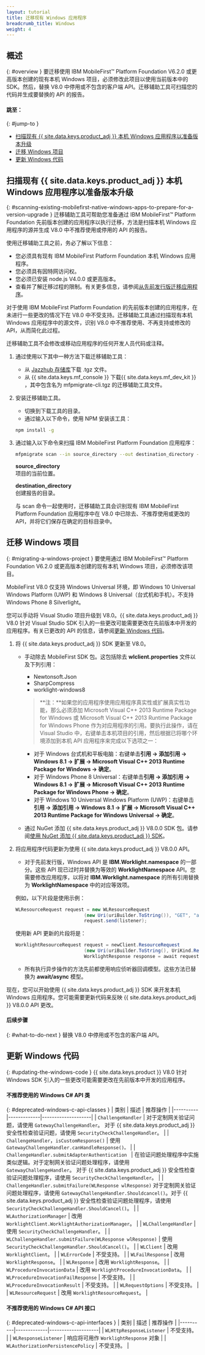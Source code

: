```yaml
---
layout: tutorial
title: 迁移现有 Windows 应用程序
breadcrumb_title: Windows
weight: 4
---
```

<!-- NLS_CHARSET=UTF-8 -->
## 概述
{: #overview }
要迁移使用 IBM MobileFirst™ Platform Foundation V6.2.0 或更高版本创建的现有本机 Windows 项目，必须修改此项目以使用当前版本中的 SDK。然后，替换 V8.0 中停用或不包含的客户端 API。迁移辅助工具可扫描您的代码并生成要替换的 API 的报告。

#### 跳至：
{: #jump-to }
* [扫描现有 {{ site.data.keys.product_adj }}    本机 Windows 应用程序以准备版本升级](#scanning-existing-mobilefirst-native-windows-apps-to-prepare-for-a-version-upgrade)
* [迁移 Windows 项目](#migrating-a-windows-project)
* [更新 Windows 代码](#updating-the-windows-code)

## 扫描现有 {{ site.data.keys.product_adj }}    本机 Windows 应用程序以准备版本升级
{: #scanning-existing-mobilefirst-native-windows-apps-to-prepare-for-a-version-upgrade }
迁移辅助工具可帮助您准备通过 IBM MobileFirst™ Platform Foundation 先前版本创建的应用程序以执行迁移，方法是扫描本机 Windows 应用程序的源并生成 V8.0 中不推荐使用或停用的 API 的报告。

使用迁移辅助工具之前，务必了解以下信息：

* 您必须具有现有 IBM MobileFirst Platform Foundation 本机 Windows 应用程序。
* 您必须具有因特网访问权。
* 您必须已安装 node.js V4.0.0 或更高版本。
* 查看并了解迁移过程的限制。有关更多信息，请参阅[从先前发行版迁移应用程序](../)。

对于使用 IBM MobileFirst Platform Foundation 的先前版本创建的应用程序，在未进行一些更改的情况下在 V8.0 中不受支持。迁移辅助工具通过扫描现有本机 Windows 应用程序中的源文件，识别 V8.0 中不推荐使用、不再支持或修改的 API，从而简化此过程。

迁移辅助工具不会修改或移动应用程序的任何开发人员代码或注释。

1. 通过使用以下其中一种方法下载迁移辅助工具：
    * 从 [Jazzhub 存储库](https://hub.jazz.net/project/ibmmfpf/mfp-migrator-tool)下载 .tgz 文件。
    * 从 {{ site.data.keys.mf_console }}    下载{{ site.data.keys.mf_dev_kit }}   ，其中包含名为 mfpmigrate-cli.tgz 的迁移辅助工具文件。
2. 安装迁移辅助工具。
    * 切换到下载工具的目录。
    * 通过输入以下命令，使用 NPM 安装该工具：

   ```bash
   npm install -g
   ```
    
3. 通过输入以下命令来扫描 IBM MobileFirst Platform Foundation 应用程序：

   ```bash
   mfpmigrate scan --in source_directory --out destination_directory --type windows
   ```
    
   **source_directory**  
   项目的当前位置。

   **destination_directory**  
   创建报告的目录。

   与 scan 命令一起使用时，迁移辅助工具会识别现有 IBM MobileFirst Platform Foundation 应用程序中在 V8.0 中已除去、不推荐使用或更改的 API，并将它们保存在确定的目标目录中。
    
## 迁移 Windows 项目
{: #migrating-a-windows-project }
要使用通过 IBM MobileFirst™ Platform Foundation V6.2.0 或更高版本创建的现有本机 Windows 项目，必须修改该项目。

MobileFirst V8.0 仅支持 Windows Universal 环境，即 Windows 10 Universal Windows Platform (UWP) 和 Windows 8 Universal（台式机和手机）。不支持 Windows Phone 8 Silverlight。

您可以手动将 Visual Studio 项目升级到 V8.0。{{ site.data.keys.product_adj }}    V8.0 针对 Visual Studio SDK 引入的一些更改可能需要更改在先前版本中开发的应用程序。有关已更改的 API 的信息，请参阅[更新 Windows 代码](#updating-the-windows-code)。

1. 将 {{ site.data.keys.product_adj }}    SDK 更新至 V8.0。
    * 手动除去 MobileFirst SDK 包。这包括除去 **wlclient.properties** 文件以及下列引用：

        * Newtonsoft.Json
        * SharpCompress
        * worklight-windows8

        > **注：**如果您的应用程序使用应用程序真实性或扩展真实性功能，那么必须添加 Microsoft Visual C++ 2013 Runtime Package
for Windows 或 Microsoft Visual C++ 2013 Runtime Package
for Windows Phone 作为对应用程序的引用。要执行此操作，请在 Visual Studio 中，右键单击本机项目的引用，然后根据已将哪个环境添加到本机 API 应用程序来完成以下选项之一：
        
        * 对于 Windows 台式机和平板电脑：右键单击**引用 → 添加引用 → Windows 8.1 → 扩展 → Microsoft Visual C++ 2013 Runtime Package for Windows → 确定**。
        * 对于 Windows Phone 8 Universal：右键单击**引用 → 添加引用 → Windows 8.1 → 扩展 → Microsoft Visual C++ 2013 Runtime Package for Windows Phone → 确定**。
        * 对于 Windows 10 Universal Windows Platform (UWP)：右键单击**引用 → 添加引用 → Windows 8.1 → 扩展 → Microsoft Visual C++ 2013 Runtime Package for Windows Universal → 确定**。
    * 通过 NuGet 添加 {{ site.data.keys.product_adj }}    V8.0.0 SDK 包。请参阅[使用 NuGet 添加 {{ site.data.keys.product_adj }}    SDK](../../../application-development/sdk/windows-8-10)。
2. 将应用程序代码更新为使用 {{ site.data.keys.product_adj }}    V8.0.0 API。
    * 对于先前发行版，Windows API 是 **IBM.Worklight.namespace** 的一部分。这些 API 现已过时并替换为等效的 **WorklightNamespace** API。您需要修改应用程序，以将对 **IBM.Worklight.namespace** 的所有引用替换为 **WorklightNamespace** 中的对应等效项。

   例如，以下片段是使用示例：


   ```csharp
   WLResourceRequest request = new WLResourceRequest
                            (new Uri(uriBuilder.ToString()), "GET", "accessRestricted"); 
                            request.send(listener); 
   ```
    
   使用新 API 更新的片段将是：
    
   ```csharp
   WorklightResourceRequest request = newClient.ResourceRequest
                            (new Uri(uriBuilder.ToString(), UriKind.Relative), "GET", "accessRestricted");
                            WorklightResponse response = await request.Send();
   ```
    
    * 所有执行异步操作的方法先前都使用响应侦听器回调模型。这些方法已替换为 **await/async** 模型。

现在，您可以开始使用 {{ site.data.keys.product_adj }}    SDK 来开发本机 Windows 应用程序。您可能需要更新代码来反映 {{ site.data.keys.product_adj }}    V8.0.0 API 更改。

#### 后续步骤
{: #what-to-do-next }
替换 V8.0 中停用或不包含的客户端 API。

## 更新 Windows 代码
{: #updating-the-windows-code }
{{ site.data.keys.product }}    V8.0 针对 Windows SDK 引入的一些更改可能需要更改在先前版本中开发的应用程序。

#### 不推荐使用的 Windows C# API 类
{: #deprecated-windows-c-api-classes }
| 类别 | 描述 | 推荐操作 | 
|----------|-------------|--------------------|
| `ChallengeHandler`  | 对于定制网关验证问题，请使用 `GatewayChallengeHandler`。
对于 {{ site.data.keys.product_adj }}    安全性检查验证问题，请使用 `SecurityCheckChallengeHandler`。
 |
| `ChallengeHandler`，`isCustomResponse()`  | 使用 `GatewayChallengeHandler.canHandleResponse()。` | 
| `ChallengeHandler.submitAdapterAuthentication ` | 在验证问题处理程序中实施类似逻辑。对于定制网关验证问题处理程序，请使用 `GatewayChallengeHandler`。
对于 {{ site.data.keys.product_adj }}    安全性检查验证问题处理程序，请使用 `SecurityCheckChallengeHandler`。 | 
| `ChallengeHandler.submitFailure(WLResponse wlResponse)` 对于定制网关验证问题处理程序，请使用 `GatewayChallengeHandler.Shouldcancel()`。对于 {{ site.data.keys.product_adj }}    安全性检查验证问题处理程序，请使用 `SecurityCheckChallengeHandler.ShouldCancel()`。 | 
| `WLAuthorizationManager` | 改用 `WorklightClient.WorklightAuthorizationManager`。 | 
| `WLChallengeHandler` | 使用 `SecurityCheckChallengeHandler`。  | 
| `WLChallengeHandler.submitFailure(WLResponse wlResponse)`  | 	使用 `SecurityCheckChallengeHandler.ShouldCancel()`。 | 
| `WLClient` | 	改用 `WorklightClient`。 | 
| `WLErrorCode` | 	不受支持。 | 
| `WLFailResponse` | 	改用 `WorklightResponse`。 | 
| `WLResponse` | 改用 `WorklightResponse`。 | 
| `WLProcedureInvocationData` | 改用 `WorklightProcedureInvocationData`。 | 
| `WLProcedureInvocationFailResponse` | 	不受支持。 | 
| `WLProcedureInvocationResult` | 	不受支持。 | 
| `WLRequestOptions` | 	不受支持。 | 
| `WLResourceRequest` | 	改用 `WorklightResourceRequest`。 | 

#### 不推荐使用的 Windows C# API 接口
{: #deprecated-windows-c-api-interfaces }
| 类别 | 描述 | 推荐操作 | 
|----------|-------------|--------------------|
| `WLHttpResponseListener` | 不受支持。 | 
| `WLResponseListener` | 响应将可用作 `WorklightResponse` 对象 | 
| `WLAuthorizationPersistencePolicy` | 不受支持。 | 
